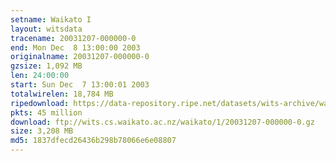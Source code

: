 ```yaml
---
setname: Waikato I
layout: witsdata
tracename: 20031207-000000-0
end: Mon Dec  8 13:00:00 2003
originalname: 20031207-000000-0
gzsize: 1,092 MB
len: 24:00:00
start: Sun Dec  7 13:00:01 2003
totalwirelen: 18,784 MB
ripedownload: https://data-repository.ripe.net/datasets/wits-archive/waikato/1/20031207-000000-0.gz
pkts: 45 million
download: ftp://wits.cs.waikato.ac.nz/waikato/1/20031207-000000-0.gz
size: 3,208 MB
md5: 1837dfecd26436b298b78066e6e08807
---
```

